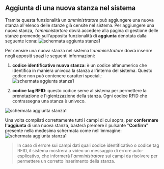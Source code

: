 ## Aggiunta di una nuova stanza nel sistema
Tramite questa funzionalità un *amministratore* può aggiungere una nuova stanza all'elenco delle stanze già censite nel sistema.
Per aggiungere una nuova stanza, l'*amministartore* dovrà accedere alla pagina di gestione delle stanze premendo sull'apposita funzionalità di **aggiunta** denotata dalla seguente icona: ![schermata aggiunta stanza1](assets/web/addbutton.png)

Per censire una nuova stanza nel sistema l'*amministratore* dovrà inserire negli appositi spazi le seguenti informazioni:
1. **codice identificativo nuova stanza**: è un codice alfanumerico che identifica in maniera univoca la stanza all'interno del sistema. Questo codice non può contenere caratteri speciali;
![schermata aggiunta stanza1](assets/web/nomestanza.png)

2. **codice tag RFID**: questo codice serve al sistema per permettere la prenotazione e l'igienizzazione della stanza. Ogni codice RFID che contrassegna una stanza è univoco.

![schermata aggiunta stanza1](assets/web/roomrfid.png)

Una volta compilati correttamente tutti i campi di cui sopra, per **confermare l'aggiunta** di una nuova stanza, basterà premere il pulsante "**Confirm**" presente nella medesima schermata come nell'immagine:
<br>![schermata aggiunta stanza1](assets/web/roomconfirm.png)</br>

>In caso di errore sui campi dati quali codice identificativo o codice tag RFID, il sistema mostrerà a video un messaggio di errore auto-esplicativo, che informerà l'*amministratore* sui campi da risolvere per permettere un corretto inserimento della stanza. 